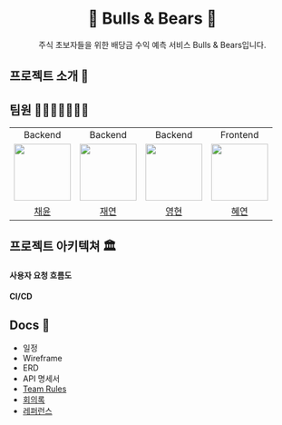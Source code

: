 <p align="middle">
  <h1 align="middle">🐻 Bulls & Bears 🦬</h1>
</p>
<p align="middle">
  주식 초보자들을 위한 배당금 수익 예측 서비스 Bulls & Bears입니다.
</p>

## 프로젝트 소개 📝

## 팀원 👨‍👨‍👧‍👧👩‍👦‍👦

<table>
  <tbody>
    <tr>
      <tr>
      <td align="center">Backend</td> 
      <td align="center">Backend</td>
      <td align="center">Backend</td>
      <td align="center">Frontend</td>
      </tr>
      <tr>
      <td align="center"><a href="https://github.com/kkkwp"><img src="https://github.com/kkkwp.png" width="100px;" alt=""/></td>
      <td align="center"><a href="https://github.com/LIG-JY"><img src="https://github.com/JY.png" width="100px;" alt=""/></td>
      <td align="center"><a href="https://github.com/younghyun-na"><img src="https://github.com/younghyun-na.png" width="100px;" alt=""/></td>
      <td align="center"><a href="https://github.com/hyeyeonismm"><img src="https://github.com/hyeyeonismm.png" width="100px;" alt=""/></td>
      </tr>
      <tr>
      <td align="center"><a href="https://github.com/kkkwp">채윤</td> 
      <td align="center"><a href="https://github.com/LIG-JY">재연</td>
      <td align="center"><a href="https://github.com/younghyun-na">영현</td>
      <td align="center"><a href="https://github.com/hyeyeonismm">혜연</td>
      </tr>
    </tr>
  </tbody>
</table>

## 프로젝트 아키텍쳐 🏛

#### 사용자 요청 흐름도

#### CI/CD

## Docs 🌟

- 일정
- Wireframe
- ERD
- API 명세서
- [Team Rules](https://github.com/bulls-and-bears/.github/wiki/%F0%9F%93%8C-Rules)
- [회의록](https://github.com/bulls-and-bears/.github/wiki/%F0%9F%93%81-%ED%9A%8C%EC%9D%98%EB%A1%9D)
- [레퍼런스](https://github.com/bulls-and-bears/.github/wiki/%F0%9F%93%81-%EB%A0%88%ED%8D%BC%EB%9F%B0%EC%8A%A4)
  
